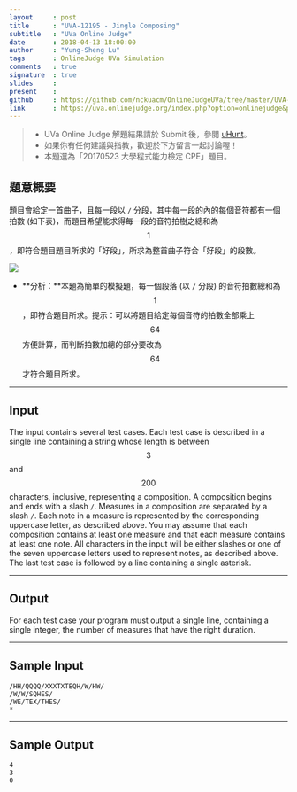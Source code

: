 ```yaml
---
layout     : post
title      : "UVA-12195 - Jingle Composing"
subtitle   : "UVa Online Judge"
date       : 2018-04-13 18:00:00
author     : "Yung-Sheng Lu"
tags       : OnlineJudge UVa Simulation
comments   : true
signature  : true
slides     : 
present    :
github     : https://github.com/nckuacm/OnlineJudgeUVa/tree/master/UVA-12195
link       : https://uva.onlinejudge.org/index.php?option=onlinejudge&page=show_problem&problem=3347
---
```


> * UVa Online Judge 解題結果請於 Submit 後，參閱 [uHunt](https://uhunt.onlinejudge.org/)。
> * 如果你有任何建議與指教，歡迎於下方留言一起討論喔！
> * 本題選為「20170523 大學程式能力檢定 CPE」題目。

## 題意概要

題目會給定一首曲子，且每一段以 `/` 分段，其中每一段的內的每個音符都有一個拍數 (如下表)，而題目希望能求得每一段的音符拍樹之總和為 $$1$$，即符合題目題目所求的「好段」，所求為整首曲子符合「好段」的段數。

![](https://i.imgur.com/AjvHWy9.png)

* **分析：**本題為簡單的模擬題，每一個段落 (以 `/` 分段) 的音符拍數總和為 $$1$$，即符合題目所求。提示：可以將題目給定每個音符的拍數全部乘上 $$64$$ 方便計算，而判斷拍數加總的部分要改為 $$64$$ 才符合題目所求。

---
## Input

The input contains several test cases. Each test case is described in a single line containing a string whose length is between $$3$$ and $$200$$ characters, inclusive, representing a composition. A composition begins and ends with a slash `/`. Measures in a composition are separated by a slash `/`. Each note in a measure is represented by the corresponding uppercase letter, as described above. You may assume that each composition contains at least one measure and that each measure contains at least one note.
All characters in the input will be either slashes or one of the seven uppercase letters used to represent notes, as described above. The last test case is followed by a line containing a single asterisk.

---
## Output

For each test case your program must output a single line, containing a single integer, the number of measures that have the right duration.

---
## Sample Input

```
/HH/QQQQ/XXXTXTEQH/W/HW/
/W/W/SQHES/
/WE/TEX/THES/
*
```

---
## Sample Output

```
4
3
0
```